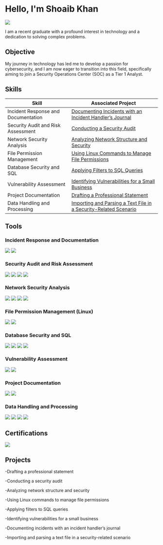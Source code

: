 # Hello, I'm Shoaib Khan
<a href="https://in.linkedin.com/in/shoaib-khan-336b7a220"><img src="https://img.shields.io/badge/-LinkedIn-0072b1?&style=for-the-badge&logo=linkedin&logoColor=white" /></a>

I am a recent graduate with a profound interest in technology and a dedication to solving complex problems.

## Objective

My journey in technology has led me to develop a passion for cybersecurity, and I am now eager to transition into this field, specifically aiming to join a Security Operations Center (SOC) as a Tier 1 Analyst.

## Skills

| Skill                         | Associated Project                                                                                           |
|-------------------------------|--------------------------------------------------------------------------------------------------------------|
| Incident Response and Documentation | [Documenting Incidents with an Incident Handler’s Journal](https://drive.google.com/file/d/15eltCvfffEk0pYmvVR0DR7Y1TLn5NRkg/view?usp=drivesdk) |
| Security Audit and Risk Assessment  | [Conducting a Security Audit](https://drive.google.com/file/d/161ifOTO9VT3BscZ_7Yv4JC6hm8hjeQSw/view?usp=drivesdk)                               |
| Network Security Analysis           | [Analyzing Network Structure and Security](https://drive.google.com/file/d/162SCuBt41ogqIAL-awEZayzf4ktPnbi6/view?usp=drivesdk)                  |
| File Permission Management          | [Using Linux Commands to Manage File Permissions](https://drive.google.com/file/d/1609SLECCz34n8SCF3ZL3Aqy9PrT3ca5o/view?usp=drivesdk)           |
| Database Security and SQL           | [Applying Filters to SQL Queries](https://drive.google.com/file/d/15hNs1Pw00rdoiyNS86u1MUTLNNvzkh7h/view?usp=drivesdk)                            |
| Vulnerability Assessment            | [Identifying Vulnerabilities for a Small Business](https://drive.google.com/file/d/15eCNan_HrBIxN-sxoXfqYtkw7-fDFvPa/view?usp=drivesdk)           |
| Project Documentation               | [Drafting a Professional Statement](https://drive.google.com/file/d/15jDk4a9mhzC7984j91OzzUggxai9Eod1/view?usp=drivesdk)                          |
| Data Handling and Processing        | [Importing and Parsing a Text File in a Security-Related Scenario](https://drive.google.com/file/d/15jRwZjBBOd6foHPT7fI8SzWdSFC1MZnm/view?usp=drivesdk) |

## Tools

### Incident Response and Documentation
<div>
    <img src="https://img.shields.io/badge/-Google_Chronicle-4285F4?&style=for-the-badge&logo=Google&logoColor=white" />
    <img src="https://img.shields.io/badge/-Splunk-000000?&style=for-the-badge&logo=Splunk&logoColor=white" />
</div>

### Security Audit and Risk Assessment
<div>
    <img src="https://img.shields.io/badge/-OpenVAS-1C5D5B?&style=for-the-badge&logo=OpenVAS&logoColor=white" />
    <img src="https://img.shields.io/badge/-Nmap-4E9ECA?&style=for-the-badge&logo=Nmap&logoColor=white" />
    <img src="https://img.shields.io/badge/-Wireshark-1679A7?&style=for-the-badge&logo=Wireshark&logoColor=white" />
    <img src="https://img.shields.io/badge/-Metasploit-5D00A1?&style=for-the-badge&logo=Metasploit&logoColor=white" />
</div>

### Network Security Analysis
<div>
    <img src="https://img.shields.io/badge/-Wireshark-1679A7?&style=for-the-badge&logo=Wireshark&logoColor=white" />
    <img src="https://img.shields.io/badge/-Suricata-EF3B2D?&style=for-the-badge&logo=Suricata&logoColor=white" />
    <img src="https://img.shields.io/badge/-tcpdump-000000?&style=for-the-badge&logo=tcpdump&logoColor=white" />
    <img src="https://img.shields.io/badge/-Cisco_Packet_Tracer-0054A2?&style=for-the-badge&logo=Cisco&logoColor=white" />
</div>

### File Permission Management (Linux)
<div>
    <img src="https://img.shields.io/badge/-Linux-FF0000?&style=for-the-badge&logo=Linux&logoColor=white" />
    <img src="https://img.shields.io/badge/-Bash-4EAA25?&style=for-the-badge&logo=GNU&logoColor=white" />
</div>

### Database Security and SQL
<div>
    <img src="https://img.shields.io/badge/-MySQL_Workbench-00758F?&style=for-the-badge&logo=MySQL&logoColor=white" />
    <img src="https://img.shields.io/badge/-pgAdmin-3A8E3C?&style=for-the-badge&logo=PostgreSQL&logoColor=white" />
    <img src="https://img.shields.io/badge/-SQLMap-000000?&style=for-the-badge&logo=SQLMap&logoColor=white" />
    <img src="https://img.shields.io/badge/-SQLite-003B57?&style=for-the-badge&logo=SQLite&logoColor=white" />
</div>

### Vulnerability Assessment
<div>
    <img src="https://img.shields.io/badge/-Burp_Suite-6B36A8?&style=for-the-badge&logo=BurpSuite&logoColor=white" />
    <img src="https://img.shields.io/badge/-OWASP_ZAP-30BFBF?&style=for-the-badge&logo=OWASP&logoColor=white" />
</div>

### Project Documentation
<div>
    <img src="https://img.shields.io/badge/-Microsoft_Word-2B579A?&style=for-the-badge&logo=Microsoft&logoColor=white" />
    <img src="https://img.shields.io/badge/-Google_Docs-DB4437?&style=for-the-badge&logo=Google&logoColor=white" />
    
### Data Handling and Processing
<div>
    <img src="https://img.shields.io/badge/-Python-3776AB?&style=for-the-badge&logo=Python&logoColor=white" />
    <img src="https://img.shields.io/badge/-Excel-217346?&style=for-the-badge&logo=MicrosoftExcel&logoColor=white" />
    <img src="https://img.shields.io/badge/-Google_Sheets-34A853?&style=for-the-badge&logo=Google&logoColor=white" />
    <img src="https://img.shields.io/badge/-Log_Parser-000000?&style=for-the-badge&logo=LogParser&logoColor=white" />
</div>


## Certifications
<div>
<img src="https://img.shields.io/badge/-Google_Cybersecurity_Certificate-4285F4?&style=for-the-badge&logo=Google&logoColor=white" />
</div>

## Projects
-Drafting a professional statement

-Conducting a security audit

-Analyzing network structure and security

-Using Linux commands to manage file permissions

-Applying filters to SQL queries

-Identifying vulnerabilities for a small business

-Documenting incidents with an incident handler’s journal 

-Importing and parsing a text file in a security-related scenario
